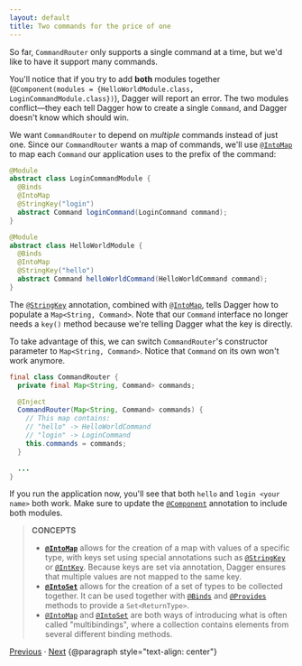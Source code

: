 ```yaml
---
layout: default
title: Two commands for the price of one
---
```


So far, `CommandRouter` only supports a single command at a time, but we'd like
to have it support many commands.

You'll notice that if you try to add **both** modules together
(`@Component(modules = {HelloWorldModule.class, LoginCommandModule.class})`),
Dagger will report an error. The two modules conflict—they each tell Dagger how
to create a single `Command`, and Dagger doesn't know which should win.

We want `CommandRouter` to depend on _multiple_ commands instead of just one.
Since our `CommandRouter` wants a map of commands, we'll use [`@IntoMap`] to map
each `Command` our application uses to the prefix of the command:

```java
@Module
abstract class LoginCommandModule {
  @Binds
  @IntoMap
  @StringKey("login")
  abstract Command loginCommand(LoginCommand command);
}
```

```java
@Module
abstract class HelloWorldModule {
  @Binds
  @IntoMap
  @StringKey("hello")
  abstract Command helloWorldCommand(HelloWorldCommand command);
}
```

The [`@StringKey`] annotation, combined with [`@IntoMap`], tells Dagger how to
populate a `Map<String, Command>`. Note that our `Command` interface no longer
needs a `key()` method because we're telling Dagger what the key is directly.

To take advantage of this, we can switch `CommandRouter`'s constructor parameter
to `Map<String, Command>`. Notice that `Command` on its own won't work anymore.

```java
final class CommandRouter {
  private final Map<String, Command> commands;

  @Inject
  CommandRouter(Map<String, Command> commands) {
    // This map contains:
    // "hello" -> HelloWorldCommand
    // "login" -> LoginCommand
    this.commands = commands;
  }

  ...
}
```

If you run the application now, you'll see that both `hello` and `login <your
name>` both work. Make sure to update the [`@Component`] annotation to include
both modules.

> **CONCEPTS**
>
> *   **[`@IntoMap`]** allows for the creation of a map with values of a
>     specific type, with keys set using special annotations such as
>     [`@StringKey`] or [`@IntKey`]. Because keys are set via annotation, Dagger
>     ensures that multiple values are not mapped to the same key.
> *   **[`@IntoSet`]** allows for the creation of a set of types to be collected
>     together. It can be used together with [`@Binds`] and [`@Provides`]
>     methods to provide a `Set<ReturnType>`.
> *   [`@IntoMap`] and [`@IntoSet`] are both ways of introducing what is often
>     called "multibindings", where a collection contains elements from several
>     different binding methods.

[Previous](06-new-command) · [Next](08-user-specific-types)
{@paragraph style="text-align: center"}

[`@Binds`]: https://dagger.dev/api/latest/dagger/Binds.html
[`@Component`]: https://dagger.dev/api/latest/dagger/Component.html
[`@IntKey`]: https://dagger.dev/api/latest/dagger/multibindings/IntKey.html
[`@IntoMap`]: https://dagger.dev/api/latest/dagger/multibindings/IntoMap.html
[`@IntoSet`]: https://dagger.dev/api/latest/dagger/multibindings/IntoSet.html
[`@Provides`]: https://dagger.dev/api/latest/dagger/Provides.html
[`@StringKey`]: https://dagger.dev/api/latest/dagger/multibindings/StringKey.html
